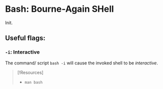 
# Bash: Bourne-Again SHell
Init.

## Useful flags:
### `-i`: Interactive
The command/ script `bash -i` will cause the invoked shell to be *interactive*.

> [!Resources]
> - `man bash`
